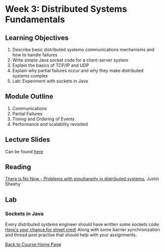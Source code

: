 # Week 3: Distributed Systems Fundamentals

## Learning Objectives

1. Describe basic distributed systems communications mechanisms and how to handle failures
1. Write simple Java socket code for a client-server system 
1. Explain the basics of  TCP/IP and UDP
1. Explain why partial failures occur and why they make distributed systems complex 
1. Lab: Experiment with sockets in Java

## Module Outline

1. Communications
1. Partial Failures
1. Timing and Ordering of Events
1. Performance and scalability revisited

## Lecture Slides
Can be found [here](https://gortonator.github.io/bsds-6650/lectures/week-3-fundamentals/BSDS-2019-Week-3.pdf)

## Reading
[There is No Now - Problems with simultaneity in distributed systems](https://queue.acm.org/detail.cfm?id=2745385), Justin Sheehy

## Lab
### Sockets in Java
Every distributed systems engineer should have written some sockets code. [Here's your chance for street cred!](https://github.com/gortonator.github.io/bsds-6650/labs/lab-3) Along with some barrier synchronization and thread pool practise that should help with your assignments.


[Back to Course Home Page](https://gortonator.github.io/bsds-6650/)
